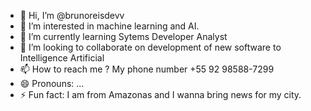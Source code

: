 - 👋 Hi, I’m @brunoreisdevv
- 👀 I’m interested in machine learning and AI.
- 🌱 I’m currently learning Sytems Developer Analyst
- 💞️ I’m looking to collaborate on development of new  software to Intelligence Artificial
- 📫 How to reach me ? My phone number +55 92 98588-7299
- 😄 Pronouns: ...
- ⚡ Fun fact: I am from Amazonas and I wanna bring news for my city.

<!---
brunoreisdevv/brunoreisdevv is a ✨ special ✨ repository because its `README.md` (this file) appears on your GitHub profile.
You can click the Preview link to take a look at your changes.
--->
